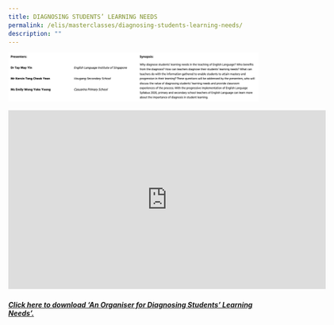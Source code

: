 ```yaml
---
title: DIAGNOSING STUDENTS’ LEARNING NEEDS
permalink: /elis/masterclasses/diagnosing-students-learning-needs/
description: ""
---
```

![](/images/Tay%20May%20Yin%20Masterclass.jpg)

<div align="center"><iframe allowfullscreen="" allow="autoplay; fullscreen; picture-in-picture" frameborder="0" height="360" width="640" src="https://player.vimeo.com/video/451938413">&amp;amp;amp;amp;amp;amp;amp;amp;amp;amp;amp;amp;amp;amp;amp;amp;amp;amp;amp;amp;amp;amp;amp;amp;amp;amp;amp;amp;amp;amp;amp;amp;amp;amp;amp;amp;amp;amp;amp;amp;amp;amp;amp;amp;amp;amp;amp;amp;amp;amp;amp;amp;amp;amp;amp;amp;amp;amp;nbsp;</iframe></div>

##### [Click here to download ‘An Organiser for Diagnosing Students’ Learning Needs’.](https://drive.google.com/file/d/1cpl2y48y-kKLUwklL1PlmcfDRtauR_Cz/view)